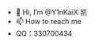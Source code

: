  - 👋 Hi, I’m @Y1nKaiX 凯
- 📫 How to reach me
- QQ：330700434

<!---
Y1nKaiX/Y1nKaiX is a ✨ special ✨ repository because its `README.md` (this file) appears on your GitHub profile.
You can click the Preview link to take a look at your changes.
--->
